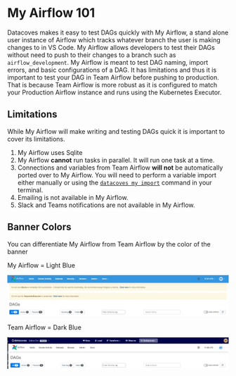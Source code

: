 # My Airflow 101

Datacoves makes it easy to test DAGs quickly with My Airflow, a stand alone user instance of Airflow which tracks whatever branch the user is making changes to in VS Code. My Airflow allows developers to test their DAGs without need to push to their changes to a branch such as `airflow_development`. My Airflow is meant to test DAG naming, import errors, and basic configurations of a DAG. It has limitations and thus it is important to test your DAG in Team Airflow before pushing to production. That is because Team Airflow is more robust as it is configured to match your Production Airflow instance and runs using the Kubernetes Executor. 

## Limitations

While My Airflow will make writing and testing DAGs quick it is important to cover its limitations.
1. My Airflow uses Sqlite
2. My Airflow **cannot** run tasks in parallel. It will run one task at a time.
3. Connections and variables from Team Airflow **will not** be automatically ported over to My Airflow. You will need to perform a variable import either manually or using the [`datacoves my import`](/how-tos/my_airflow/my-import.md) command in your terminal.
4. Emailing is not available in My Airflow.
5. Slack and Teams notifications are not available in My Airflow.

## Banner Colors

You can differentiate My Airflow from Team Airflow by the color of the banner

My Airflow = Light Blue 

![My Airlfow banner](assets/airflow_my.jpg)

Team Airflow = Dark Blue

![Team Airflow](assets/airflow_team.jpg)

